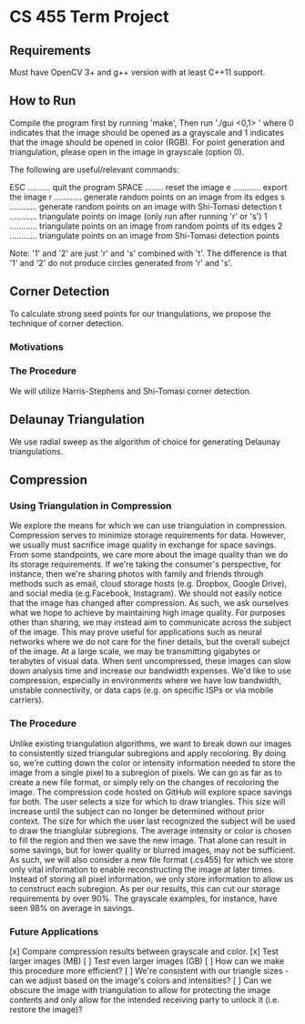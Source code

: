 # CS 455 Term Project

## Requirements

Must have OpenCV 3+ and g++ version with at least C++11 support.

## How to Run

Compile the program first by running 'make',
Then run './gui <0,1> <path-to-image>' where 0 indicates that
the image should be opened as a grayscale and 1 indicates that the image
should be opened in color (RGB). For point generation and triangulation, please
open in the image in grayscale (option 0).

The following are useful/relevant commands:

ESC .......... quit the program
SPACE ........ reset the image
e ............ export the image
r ............ generate random points on an image from its edges
s ............ generate random points on an image with Shi-Tomasi detection
t ............ triangulate points on image (only run after running 'r' or 's')
1 ............ triangulate points on an image from random points of its edges
2 ............ triangulate points on an image from Shi-Tomasi detection points

Note: '1' and '2' are just 'r' and 's' combined with 't'. The difference is that
'1' and '2' do not produce circles generated from 'r' and 's'.

## Corner Detection

To calculate strong seed points for our triangulations, we propose the technique of corner detection.

### Motivations

### The Procedure

We will utilize Harris-Stephens and Shi-Tomasi corner detection.

## Delaunay Triangulation

We use radial sweep as the algorithm of choice for generating Delaunay triangulations.

## Compression

### Using Triangulation in Compression

We explore the means for which we can use triangulation in compression. Compression serves to minimize storage requirements for data. However, we usually must sacrifice image quality in exchange for space savings. From some standpoints, we care more about the image quality than we do its storage requirements. If we're taking the consumer's perspective, for instance, then we're sharing photos with family and friends through methods such as email, cloud storage hosts (e.g. Dropbox, Google Drive), and social media (e.g.Facebook, Instagram). We should not easily notice that the image has changed after compression. As such, we ask ourselves what we hope to achieve by maintaining high image quality. For purposes other than sharing, we may instead aim to communicate across the subject of the image. This may prove useful for applications such as neural networks where we do not care for the finer details, but the overall subejct of the image. At a large scale, we may be transmitting gigabytes or terabytes of visual data. When sent uncompressed, these images can slow down analysis time and increase our bandwidth expenses. We'd like to use compression, especially in environments where we have low bandwidth, unstable connectivity, or data caps (e.g. on specific ISPs or via mobile carriers).

### The Procedure

Unlike existing triangulation algorithms, we want to break down our images to consistently sized triangular subregions and apply recoloring. By doing so, we're cutting down the color or intensity information needed to store the image from a single pixel to a subregion of pixels. We can go as far as to create a new file format, or simply rely on the changes of recoloring the image. The compression code hosted on GitHub will explore space savings for both. The user selects a size for which to draw triangles. This size will increase until the subject can no longer be determined without prior context. The size for which the user last recognized the subject will be used to draw the trianglular subregions. The average intensity or color is chosen to fill the region and then we save the new image. That alone can result in some savings, but for lower quality or blurred images, may not be sufficient. As such, we will also consider a new file format (.cs455) for which we store only vital information to enable reconstructing the image at later times. Instead of storing all pixel information, we only store information to allow us to construct each subregion. As per our results, this can cut our storage requirements by over 90%. The grayscale examples, for instance, have seen 98% on average in savings.

### Future Applications

[x] Compare compression results between grayscale and color.
[x] Test larger images (MB)
[ ] Test even larger images (GB)
[ ] How can we make this procedure more efficient?
[ ] We're consistent with our triangle sizes - can we adjust based on the image's colors and intensities?
[ ] Can we obscure the image with triangulation to allow for protecting the image contents and only allow for the intended receiving party to unlock it (i.e. restore the image)?
